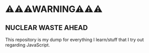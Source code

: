# ⚠⚠⚠WARNING⚠⚠⚠ 
## NUCLEAR WASTE AHEAD
This repository is my dump for everything I learn/stuff that I try out regarding JavaScript.
